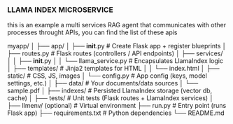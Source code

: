 ### LLAMA INDEX MICROSERVICE
this is an example a multi services RAG agent that communicates with other processes throught APIs, you can find the list of these apis

myapp/
│
├── app/
│   ├── __init__.py          # Create Flask app + register blueprints
│   ├── routes.py            # Flask routes (controllers / API endpoints)
│   ├── services/
│   │   ├── __init__.py
│   │   └── llama_service.py # Encapsulates LlamaIndex logic
│   ├── templates/           # Jinja2 templates for HTML
│   │   └── index.html
│   ├── static/              # CSS, JS, images
│   └── config.py            # App config (keys, model settings, etc.)
│
├── data/                    # Your documents/data sources
│   └── sample.pdf
│
├── indexes/                 # Persisted LlamaIndex storage (vector db, cache)
│
├── tests/                   # Unit tests (Flask routes + LlamaIndex services)
│
├── llmenv/ (optional)         # Virtual environment
├── run.py                   # Entry point (runs Flask app)
├── requirements.txt         # Python dependencies
└── README.md
